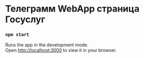 # Телеграмм WebApp страница Госуслуг

### `npm start`

Runs the app in the development mode.\
Open [http://localhost:3000](http://localhost:3000) to view it in your browser.

